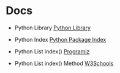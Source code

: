 # Docs

 - Python Library
[Python Library](https://docs.python.org/3/library/)

 - Python Index
[Python Package Index](https://pypi.org/)

 - Python List index()
[Programiz](https://www.google.com/url?sa=t&rct=j&q=&esrc=s&source=web&cd=1&cad=rja&uact=8&ved=2ahUKEwjy_ZGG6eznAhWKYcAKHeS_Ct0QFjAAegQIAhAB&url=https%3A%2F%2Fwww.programiz.com%2Fpython-programming%2Fmethods%2Flist%2Findex&usg=AOvVaw0n-I5NZiI_pFPfMOrttmoa)

 - Python List index() Method
[W3Schools](https://www.google.com/url?sa=t&rct=j&q=&esrc=s&source=web&cd=2&cad=rja&uact=8&ved=2ahUKEwjy_ZGG6eznAhWKYcAKHeS_Ct0QFjABegQIBhAB&url=https%3A%2F%2Fwww.w3schools.com%2Fpython%2Fref_list_index.asp&usg=AOvVaw10EZWhnPjPfSzSMvsZ4sG0)
